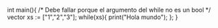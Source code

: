 int main(){
    /* Debe fallar porque el argumento del while no es un bool */
    vector<string> xs := ["1","2","3"];
    while(xs){
        print("Hola mundo");
    };
}
